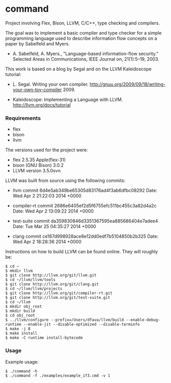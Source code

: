 command
=======

Project involving Flex, Bison, LLVM, C/C++, type checking and compilers.

The goal was to implement a basic compiler and type checker for a simple
programming language used to describe information flow concepts on a paper
by Sabelfeld and Myers. 

* A. Sabelfeld, A. Myers., 
  "Language-based information-flow security."
  Selected Areas in Communications, IEEE Journal on, 21(1):5–19, 2003.

This work is based on a blog by Segal and on the LLVM Kaleidoscope tutorial:

* L. Segal. Writing your own compiler.
  http://gnuu.org/2009/09/18/writing-your-own-toy-compiler
  2009.

* Kaleidoscope: Implementing a Language with LLVM.
  http://llvm.org/docs/tutorial


### Requirements ###

* flex
* bison
* llvm

The versions used for the project were:

* flex 2.5.35 Apple(flex-31)
* bison (GNU Bison) 3.0.2
* LLVM version 3.5.0svn

LLVM was built from source using the following commits:

* llvm
  commit 6d4e5ab349be65305d83176ad4f3ab6dfbc08292
  Date:   Wed Apr 2 21:22:03 2014 +0000

* compiler-rt
  commit 2686e6405ef2d5f6755efc511bc455c3a82d4a2c
  Date:   Wed Apr 2 13:09:22 2014 +0000

* test-suite
  commit da359830846d3351367595ea885686404e7adee4
  Date:   Tue Mar 25 04:35:27 2014 +0000

* clang
  commit ce167d998928ace8e12dd0edf7b5104850b2b325
  Date:   Wed Apr 2 18:28:36 2014 +0000

Instructions on how to build LLVM can be found online.  They will roughly be:

    $ cd ~
    $ mkdir llvm
    $ git clone http://llvm.org/git/llvm.git
    $ cd ~/llvm/llvm/tools
    $ git clone http://llvm.org/git/clang.git
    $ cd ~/llvm/llvm/projects
    $ git clone http://llvm.org/git/compiler-rt.git
    $ git clone http://llvm.org/git/test-suite.git
    $ cd ~/llvm
    $ mkdir obj_root 
    $ mkdir build
    $ cd obj_root 
    $ ../llvm/configure --prefix=/Users/dfava/llvm/build --enable-debug-runtime --enable-jit --disable-optimized --disable-terminfo
    $ make -j 8
    $ make install
    $ make -C runtime install-bytecode


### Usage ###

Example usage:

    $ ./command -h
    $ ./command -f ./examples/example_if3.cmd -v 1

